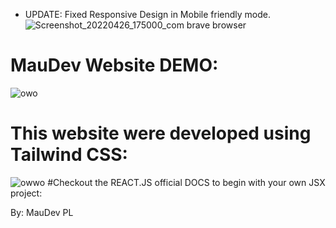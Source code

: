 * UPDATE: Fixed Responsive Design in Mobile friendly mode.
![Screenshot_20220426_175000_com brave browser](https://user-images.githubusercontent.com/75325205/165405470-2105d267-b313-4ae1-a327-14d398af43fd.jpg)

# MauDev Website DEMO:
![owo](https://user-images.githubusercontent.com/75325205/165405080-686e77fc-0844-4fbe-9fb1-b6be6e76dd6e.PNG)
# This website were developed using Tailwind CSS:
![owwo](https://user-images.githubusercontent.com/75325205/165405203-44cc17bf-0d58-4c7c-ada8-6efadb3ca058.PNG)
#Checkout the REACT.JS official DOCS to begin with your own JSX project:

By: MauDev PL
